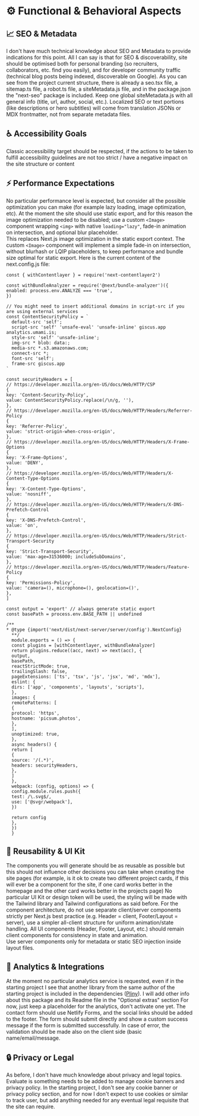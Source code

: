 # ⚙️ Functional & Behavioral Aspects

## 📈 SEO & Metadata

I don't have much technical knowledge about SEO and Metadata to provide
indications for this point. All I can say is that for SEO & discoverability,
site should be optimised both for personal branding (so recruiters,
collaborators, etc. find you easily), and for developer community
traffic (technical blog posts being indexed, discoverable on Google).
As you can see from the project current structure, there is already a
seo.tsx file, a sitemap.ts file, a robot.ts file, a siteMetadata.js file,
and in the package.json the "next-seo" package is included.
Keep one global siteMetadata.js with all general info
(title, url, author, social, etc.).
Localized SEO or text portions (like descriptions or hero subtitles)
will come from translation JSONs or MDX frontmatter,
not from separate metadata files.

## ♿ Accessibility Goals

Classic accessibility target should be respected, if the actions to be
taken to fulfill accessibility guidelines are not too strict / have a
negative impact on the site structure or content

## ⚡ Performance Expectations

No particular performance level is expected, but consider all the possible
optimization you can make (for example lazy loading, image optimization, etc).
At the moment the site should use static export, and for this reason the
image optimization needed to be disabled; use a custom `<Image>` component
wrapping `<img>` with native `loading="lazy"`, fade-in animation on
intersection, and optional blur placeholder.  
This replaces Next.js image optimization in the static export context.
The custom `<Image>` component will implement a simple fade-in on intersection, without blurhash or LQIP placeholders, to keep performance and bundle size optimal for static export.
Here is the current content of
the next.config.js file:

```
const { withContentlayer } = require('next-contentlayer2')

const withBundleAnalyzer = require('@next/bundle-analyzer')({
enabled: process.env.ANALYZE === 'true',
})

// You might need to insert additional domains in script-src if you are using external services
const ContentSecurityPolicy = `
  default-src 'self';
  script-src 'self' 'unsafe-eval' 'unsafe-inline' giscus.app analytics.umami.is;
  style-src 'self' 'unsafe-inline';
  img-src * blob: data:;
  media-src *.s3.amazonaws.com;
  connect-src *;
  font-src 'self';
  frame-src giscus.app
`

const securityHeaders = [
// https://developer.mozilla.org/en-US/docs/Web/HTTP/CSP
{
key: 'Content-Security-Policy',
value: ContentSecurityPolicy.replace(/\n/g, ''),
},
// https://developer.mozilla.org/en-US/docs/Web/HTTP/Headers/Referrer-Policy
{
key: 'Referrer-Policy',
value: 'strict-origin-when-cross-origin',
},
// https://developer.mozilla.org/en-US/docs/Web/HTTP/Headers/X-Frame-Options
{
key: 'X-Frame-Options',
value: 'DENY',
},
// https://developer.mozilla.org/en-US/docs/Web/HTTP/Headers/X-Content-Type-Options
{
key: 'X-Content-Type-Options',
value: 'nosniff',
},
// https://developer.mozilla.org/en-US/docs/Web/HTTP/Headers/X-DNS-Prefetch-Control
{
key: 'X-DNS-Prefetch-Control',
value: 'on',
},
// https://developer.mozilla.org/en-US/docs/Web/HTTP/Headers/Strict-Transport-Security
{
key: 'Strict-Transport-Security',
value: 'max-age=31536000; includeSubDomains',
},
// https://developer.mozilla.org/en-US/docs/Web/HTTP/Headers/Feature-Policy
{
key: 'Permissions-Policy',
value: 'camera=(), microphone=(), geolocation=()',
},
]

const output = 'export' // always generate static export
const basePath = process.env.BASE_PATH || undefined

/**
* @type {import('next/dist/next-server/server/config').NextConfig}
  **/
  module.exports = () => {
  const plugins = [withContentlayer, withBundleAnalyzer]
  return plugins.reduce((acc, next) => next(acc), {
  output,
  basePath,
  reactStrictMode: true,
  trailingSlash: false,
  pageExtensions: ['ts', 'tsx', 'js', 'jsx', 'md', 'mdx'],
  eslint: {
  dirs: ['app', 'components', 'layouts', 'scripts'],
  },
  images: {
  remotePatterns: [
  {
  protocol: 'https',
  hostname: 'picsum.photos',
  },
  ],
  unoptimized: true,
  },
  async headers() {
  return [
  {
  source: '/(.*)',
  headers: securityHeaders,
  },
  ]
  },
  webpack: (config, options) => {
  config.module.rules.push({
  test: /\.svg$/,
  use: ['@svgr/webpack'],
  })

  return config
  },
  })
  }
```

## 🧩 Reusability & UI Kit

The components you will generate should be as reusable as possible but
this should not influence other decisions you can take when creating the
site pages (for example, is it ok to create two different project cards,
if this will ever be a component for the site, if one card works better in the
homepage and the other card works better in the projects page)
No particular UI Kit or design token will be used, the styling will be
made with the Tailwind library and Tailwind configurations as said before.
For the component architecture, do not use separate client/server
components strictly per Next.js best practice (e.g. Header = client, Footer/Layout = server),
use a simpler all-client structure for uniform animation/state handling.
All UI components (Header, Footer, Layout, etc.) should remain client components for consistency in state and animation.  
Use server components only for metadata or static SEO injection inside layout files.

## 🧠 Analytics & Integrations

At the moment no particular analytics service is requested, even if
in the starting project I see that another library from the same author
of the starting project is included in the dependencies ([Pliny](https://github.com/timlrx/pliny)).
I will add other info about this package and its Readme file in the "Optional extras" section
For now, just keep a placeholder for the analytics, don't activate one yet.
The contact form should use Netlify Forms, and the social links
should be added to the footer. The form should submit directly
and show a custom success message if the form is submitted successfully.
In case of error, the validation should be made also on
the client side (basic name/email/message.

## 🔒 Privacy or Legal

As before, I don't have much knowledge about privacy and legal topics.
Evaluate is something needs to be added to manage cookie banners and
privacy policy. In the starting project, I don't see any cookie banner
or privacy policy section, and for now I don't expect to use cookies or
similar to track user, but add anything needed for any eventual legal
requisite that the site can require.
